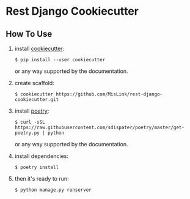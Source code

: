 # Rest Django Cookiecutter

## How To Use

1. install [cookiecutter](https://github.com/audreyr/cookiecutter):

   ```shell
   $ pip install --user cookiecutter
   ```

   or any way supported by the documentation.

2. create scaffold:

   ```shell
   $ cookiecutter https://github.com/MisLink/rest-django-cookiecutter.git
   ```

3. install [poetry](https://github.com/sdispater/poetry):

   ```shell
   $ curl -sSL https://raw.githubusercontent.com/sdispater/poetry/master/get-poetry.py | python
   ```

   or any way supported by the documentation.

4. install dependencies:

   ```shell
   $ poetry install
   ```

5. then it's ready to run:

   ```shell
   $ python manage.py runserver
   ```
